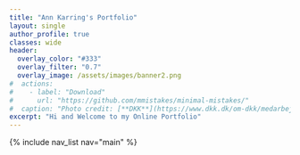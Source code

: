 ```yaml
---
title: "Ann Karring's Portfolio"
layout: single
author_profile: true
classes: wide
header:
  overlay_color: "#333"
  overlay_filter: "0.7"
  overlay_image: /assets/images/banner2.png
#  actions:
#    - label: "Download"
#      url: "https://github.com/mmistakes/minimal-mistakes/"
#  caption: "Photo credit: [**DKK**](https://www.dkk.dk/om-dkk/medarbejdere/vilhelmsborg)"
excerpt: "Hi and Welcome to my Online Portfolio"
---
```


{% include nav_list nav="main" %}


<!-- {% include feature_row id="intro" type="center" %} -->

<!-- {% include feature_row %} -->

